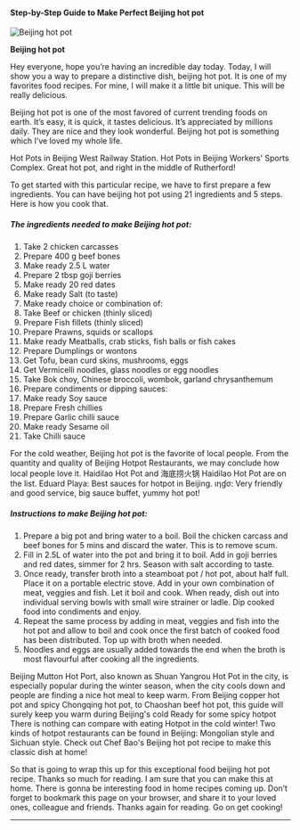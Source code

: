             

#### Step-by-Step Guide to Make Perfect Beijing hot pot

![Beijing hot pot](https://img-global.cpcdn.com/recipes/31c48972171217c5/751x532cq70/beijing-hot-pot-recipe-main-photo.jpg)

**Beijing hot pot**

Hey everyone, hope you’re having an incredible day today. Today, I will show you a way to prepare a distinctive dish, beijing hot pot. It is one of my favorites food recipes. For mine, I will make it a little bit unique. This will be really delicious.

Beijing hot pot is one of the most favored of current trending foods on earth. It’s easy, it is quick, it tastes delicious. It’s appreciated by millions daily. They are nice and they look wonderful. Beijing hot pot is something which I’ve loved my whole life.

Hot Pots in Beijing West Railway Station. Hot Pots in Beijing Workers' Sports Complex. Great hot pot, and right in the middle of Rutherford!

To get started with this particular recipe, we have to first prepare a few ingredients. You can have beijing hot pot using 21 ingredients and 5 steps. Here is how you cook that.

##### The ingredients needed to make Beijing hot pot:

1.  Take 2 chicken carcasses
2.  Prepare 400 g beef bones
3.  Make ready 2.5 L water
4.  Prepare 2 tbsp goji berries
5.  Make ready 20 red dates
6.  Make ready Salt (to taste)
7.  Make ready choice or combination of:
8.  Take Beef or chicken (thinly sliced)
9.  Prepare Fish fillets (thinly sliced)
10.  Prepare Prawns, squids or scallops
11.  Make ready Meatballs, crab sticks, fish balls or fish cakes
12.  Prepare Dumplings or wontons
13.  Get Tofu, bean curd skins, mushrooms, eggs
14.  Get Vermicelli noodles, glass noodles or egg noodles
15.  Take Bok choy, Chinese broccoli, wombok, garland chrysanthemum
16.  Prepare condiments or dipping sauces:
17.  Make ready Soy sauce
18.  Prepare Fresh chillies
19.  Prepare Garlic chilli sauce
20.  Make ready Sesame oil
21.  Take Chilli sauce

For the cold weather, Beijing hot pot is the favorite of local people. From the quantity and quality of Beijing Hotpot Restaurants, we may conclude how local people love it. Haidilao Hot Pot and 海底捞火锅 Haidilao Hot Pot are on the list. Eduard Playa: Best sauces for hotpot in Beijing. ιηɠσ: Very friendly and good service, big sauce buffet, yummy hot pot!

##### Instructions to make Beijing hot pot:

1.  Prepare a big pot and bring water to a boil. Boil the chicken carcass and beef bones for 5 mins and discard the water. This is to remove scum.
2.  Fill in 2.5L of water into the pot and bring it to boil. Add in goji berries and red dates, simmer for 2 hrs. Season with salt according to taste.
3.  Once ready, transfer broth into a steamboat pot / hot pot, about half full. Place it on a portable electric stove. Add in your own combination of meat, veggies and fish. Let it boil and cook. When ready, dish out into individual serving bowls with small wire strainer or ladle. Dip cooked food into condiments and enjoy.
4.  Repeat the same process by adding in meat, veggies and fish into the hot pot and allow to boil and cook once the first batch of cooked food has been distributed. Top up with broth when needed.
5.  Noodles and eggs are usually added towards the end when the broth is most flavourful after cooking all the ingredients.

Beijing Mutton Hot Port, also known as Shuan Yangrou Hot Pot in the city, is especially popular during the winter season, when the city cools down and people are finding a nice hot meal to keep warm. From Beijing copper hot pot and spicy Chongqing hot pot, to Chaoshan beef hot pot, this guide will surely keep you warm during Beijing's cold Ready for some spicy hotpot There is nothing can compare with eating Hotpot in the cold winter! Two kinds of hotpot restaurants can be found in Beijing: Mongolian style and Sichuan style. Check out Chef Bao's Beijing hot pot recipe to make this classic dish at home!

So that is going to wrap this up for this exceptional food beijing hot pot recipe. Thanks so much for reading. I am sure that you can make this at home. There is gonna be interesting food in home recipes coming up. Don’t forget to bookmark this page on your browser, and share it to your loved ones, colleague and friends. Thanks again for reading. Go on get cooking!

* * *